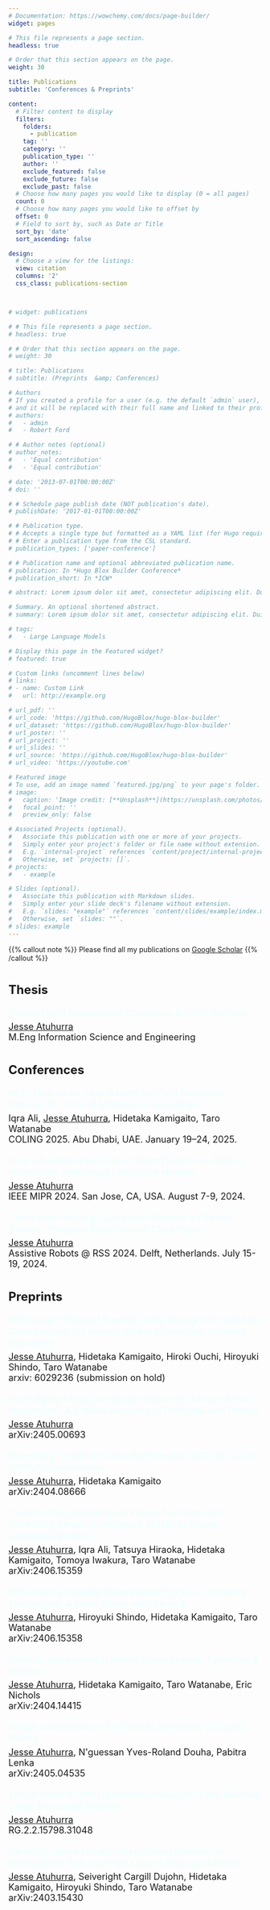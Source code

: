 ```yaml
---
# Documentation: https://wowchemy.com/docs/page-builder/
widget: pages

# This file represents a page section.
headless: true

# Order that this section appears on the page.
weight: 30

title: Publications
subtitle: 'Conferences & Preprints'

content:
  # Filter content to display
  filters:
    folders:
      - publication
    tag: ''
    category: ''
    publication_type: ''
    author: ''
    exclude_featured: false
    exclude_future: false
    exclude_past: false
  # Choose how many pages you would like to display (0 = all pages)
  count: 0
  # Choose how many pages you would like to offset by
  offset: 0
  # Field to sort by, such as Date or Title
  sort_by: 'date'
  sort_ascending: false

design:
  # Choose a view for the listings:
  view: citation
  columns: '2'
  css_class: publications-section 



# widget: publications

# # This file represents a page section.
# headless: true

# # Order that this section appears on the page.
# weight: 30

# title: Publications
# subtitle: (Preprints  &amp; Conferences)

# Authors
# If you created a profile for a user (e.g. the default `admin` user), write the username (folder name) here
# and it will be replaced with their full name and linked to their profile.
# authors:
#   - admin
#   - Robert Ford

# # Author notes (optional)
# author_notes:
#   - 'Equal contribution'
#   - 'Equal contribution'

# date: '2013-07-01T00:00:00Z'
# doi: ''

# # Schedule page publish date (NOT publication's date).
# publishDate: '2017-01-01T00:00:00Z'

# # Publication type.
# # Accepts a single type but formatted as a YAML list (for Hugo requirements).
# # Enter a publication type from the CSL standard.
# publication_types: ['paper-conference']

# # Publication name and optional abbreviated publication name.
# publication: In *Hugo Blox Builder Conference*
# publication_short: In *ICW*

# abstract: Lorem ipsum dolor sit amet, consectetur adipiscing elit. Duis posuere tellus ac convallis placerat. Proin tincidunt magna sed ex sollicitudin condimentum. Sed ac faucibus dolor, scelerisque sollicitudin nisi. Cras purus urna, suscipit quis sapien eu, pulvinar tempor diam. Quisque risus orci, mollis id ante sit amet, gravida egestas nisl. Sed ac tempus magna. Proin in dui enim. Donec condimentum, sem id dapibus fringilla, tellus enim condimentum arcu, nec volutpat est felis vel metus. Vestibulum sit amet erat at nulla eleifend gravida.

# Summary. An optional shortened abstract.
# summary: Lorem ipsum dolor sit amet, consectetur adipiscing elit. Duis posuere tellus ac convallis placerat. Proin tincidunt magna sed ex sollicitudin condimentum.

# tags:
#   - Large Language Models

# Display this page in the Featured widget?
# featured: true

# Custom links (uncomment lines below)
# links:
# - name: Custom Link
#   url: http://example.org

# url_pdf: ''
# url_code: 'https://github.com/HugoBlox/hugo-blox-builder'
# url_dataset: 'https://github.com/HugoBlox/hugo-blox-builder'
# url_poster: ''
# url_project: ''
# url_slides: ''
# url_source: 'https://github.com/HugoBlox/hugo-blox-builder'
# url_video: 'https://youtube.com'

# Featured image
# To use, add an image named `featured.jpg/png` to your page's folder.
# image:
#   caption: 'Image credit: [**Unsplash**](https://unsplash.com/photos/pLCdAaMFLTE)'
#   focal_point: ''
#   preview_only: false

# Associated Projects (optional).
#   Associate this publication with one or more of your projects.
#   Simply enter your project's folder or file name without extension.
#   E.g. `internal-project` references `content/project/internal-project/index.md`.
#   Otherwise, set `projects: []`.
# projects:
#   - example

# Slides (optional).
#   Associate this publication with Markdown slides.
#   Simply enter your slide deck's filename without extension.
#   E.g. `slides: "example"` references `content/slides/example/index.md`.
#   Otherwise, set `slides: ""`.
# slides: example
---
```



<!-- {{% callout note %}}
Click the _Cite_ button above to demo the feature to enable visitors to import publication metadata into their reference management software.
{{% /callout %}} -->

<!-- 
{{% callout note %}}
Create your slides in Markdown - click the _Slides_ button to check out the example.
{{% /callout %}} 
-->

<!-- Add the publication's **full text** or **supplementary notes** here. You can use rich formatting such as including [code, math, and images](https://docs.hugoblox.com/content/writing-markdown-latex/). -->

{{% callout note %}}
Please find all my publications on [Google Scholar](https://scholar.google.com/citations?view_op=list_works&hl=en&hl=en&user=2Li9kqwAAAAJ)
{{% /callout %}}

<style> 

.callout {
    background-color: #ffebeb;  /* Light grey color */
    padding: 15px;
    margin: 20px 0;
    border-radius: 4px;
}

.paper-title {
   font-size: 19px;
   color: azure;   /* violet appeared beautiful on the page */
   margin-bottom: 5px;  
   font-weight: bold;
}

.author-list {
   font-size: 18px;
   margin-bottom: 20px;
}

.section-header {
   margin-bottom: 20px;
   margin-top: 40px;  /* Space above each section */
   font-size: 24px;
   font-weight: bold;
}
</style>

<h4 class="section-header">Thesis</h4>

<div class='paper-title'>
Dealing with Imbalanced Classes in Bot-IoT Dataset
</div>
<div class='author-list'>
<u>Jesse Atuhurra</u><br>
M.Eng Information Science and Engineering
</div>

<h4 class="section-header">Conferences</h4>

<div class='paper-title'>
HLU: Human vs. LLM Generated Text Detection Dataset for Urdu at Multiple Granularities
</div>
<div class='author-list'>
Iqra Ali, <u>Jesse Atuhurra</u>, Hidetaka Kamigaito, Taro Watanabe<br>
COLING 2025. Abu Dhabi, UAE. January 19–24, 2025.
</div>

<div class='paper-title'>
Zero-shot Retrieval of User Intent in Human-Robot Interaction with Large Language Models
</div>
<div class='author-list'>
<u>Jesse Atuhurra</u><br>
IEEE MIPR 2024. San Jose, CA, USA. August 7-9, 2024.
</div>

<div class='paper-title'>
The Impact of Large Language Models on Social Robots: Potential Benefits and Challenges
</div>
<div class='author-list'>
<u>Jesse Atuhurra</u><br>
Assistive Robots @ RSS 2024. Delft, Netherlands. July 15-19, 2024.
</div>

<h4 class="section-header">Preprints</h4>

<div class='paper-title'>
NERsocial: Efficient Named Entity Recognition Dataset Construction for Human-Robot Interaction Utilizing RapidNER
</div>
<div class='author-list'>
<u>Jesse Atuhurra</u>, Hidetaka Kamigaito, Hiroki Ouchi, Hiroyuki Shindo, Taro Watanabe<br>
arxiv: 6029236 (submission on hold)
</div>

<div class='paper-title'>
Leveraging Large Language Models in Human-Robot Interaction: A Critical Analysis of Potential and Pitfalls
</div>
<div class='author-list'>
<u>Jesse Atuhurra</u><br>
arXiv:2405.00693
</div>

<div class='paper-title'>
Revealing Trends in Datasets from the 2022 ACL and EMNLP Conferences
</div>
<div class='author-list'>
<u>Jesse Atuhurra</u>, Hidetaka Kamigaito<br>
arXiv:2404.08666
</div>

<div class='paper-title'>
Constructing Multilingual Visual-Text Datasets Revealing Visual Multilingual Ability of Vision Language Models
</div>
<div class='author-list'>
<u>Jesse Atuhurra</u>, Iqra Ali, Tatsuya Hiraoka, Hidetaka Kamigaito, Tomoya Iwakura, Taro Watanabe<br>
arXiv:2406.15359
</div>

<div class='paper-title'>
Introducing Syllable Tokenization for Low-resource Languages: A Case Study with Swahili
</div>
<div class='author-list'>
<u>Jesse Atuhurra</u>, Hiroyuki Shindo, Hidetaka Kamigaito, Taro Watanabe<br>
arXiv:2406.15358
</div>

<div class='paper-title'>
Domain Adaptation in Intent Classification Systems: A Review
</div>
<div class='author-list'>
<u>Jesse Atuhurra</u>, Hidetaka Kamigaito, Taro Watanabe, Eric Nichols<br>
arXiv:2404.14415
</div>

<div class='paper-title'>
Image Classification for CSSVD Detection in Cacao Plants
</div>
<div class='author-list'>
<u>Jesse Atuhurra</u>, N'guessan Yves-Roland Douha, Pabitra Lenka<br>
arXiv:2405.04535
</div>

<div class='paper-title'>
Enrich Robots with Updated Knowledge in the Wild via Large Language Models
</div>
<div class='author-list'>
<u>Jesse Atuhurra</u><br>
RG.2.2.15798.31048
</div>

<div class='paper-title'>
Distilling Named Entity Recognition Models for Endangered Species from Large Language Models
</div>
<div class='author-list'>
<u>Jesse Atuhurra</u>, Seiveright Cargill Dujohn, Hidetaka Kamigaito, Hiroyuki Shindo, Taro Watanabe<br>
arXiv:2403.15430
</div>

